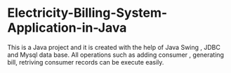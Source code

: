 # Electricity-Billing-System-Application-in-Java
This is a Java project and it is created with the help of Java Swing , JDBC and Mysql data base.
All operations such as adding consumer , generating bill, retriving consumer records  can be execute easily. 
